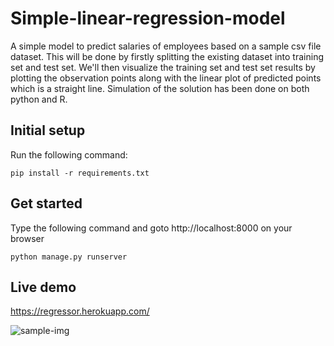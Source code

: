 # Simple-linear-regression-model
A simple model to predict salaries of employees based on a sample csv file dataset. This will be done by firstly splitting the existing dataset into training set and test set. We'll then visualize the training set and test set results by plotting the observation points along with the linear plot of predicted points which is a straight line.
Simulation of the solution has been done on both python and R.

## Initial setup

Run the following command:

```
pip install -r requirements.txt
```

## Get started 

Type the following command and goto http://localhost:8000 on your browser

```
python manage.py runserver
```

## Live demo

https://regressor.herokuapp.com/

![sample-img](https://imgur.com/bqWrXTs)
